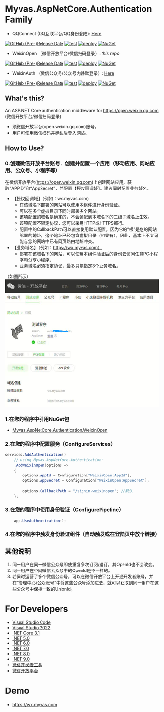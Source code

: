 # Myvas.AspNetCore.Authentication Family 

* QQConnect (QQ互联平台/QQ身份登陆): [Here](https://github.com/myvas/AspNetCore.Authentication.QQConnect)

[![GitHub (Pre-)Release Date](https://img.shields.io/github/release-date-pre/myvas/AspNetCore.Authentication.QQConnect?label=github)](https://github.com/myvas/AspNetCore.Authentication.QQConnect)
[![test](https://github.com/myvas/AspNetCore.Authentication.QQConnect/actions/workflows/test.yml/badge.svg)](https://github.com/myvas/AspNetCore.Authentication.QQConnect/actions/workflows/test.yml)
[![deploy](https://github.com/myvas/AspNetCore.Authentication.QQConnect/actions/workflows/publish.yml/badge.svg)](https://github.com/myvas/AspNetCore.Authentication.QQConnect/actions/workflows/publish.yml)
[![NuGet](https://img.shields.io/nuget/v/Myvas.AspNetCore.Authentication.QQConnect.svg)](https://www.nuget.org/packages/Myvas.AspNetCore.Authentication.QQConnect)

* WeixinOpen （微信开放平台/微信扫码登录）: _this repo_

[![GitHub (Pre-)Release Date](https://img.shields.io/github/release-date-pre/myvas/AspNetCore.Authentication.WeixinOpen?label=github)](https://github.com/myvas/AspNetCore.Authentication.WeixinOpen)
[![test](https://github.com/myvas/AspNetCore.Authentication.WeixinOpen/actions/workflows/test.yml/badge.svg)](https://github.com/myvas/AspNetCore.Authentication.WeixinOpen/actions/workflows/test.yml)
[![deploy](https://github.com/myvas/AspNetCore.Authentication.WeixinOpen/actions/workflows/publish.yml/badge.svg)](https://github.com/myvas/AspNetCore.Authentication.WeixinOpen/actions/workflows/publish.yml)
[![NuGet](https://img.shields.io/nuget/v/Myvas.AspNetCore.Authentication.WeixinOpen.svg)](https://www.nuget.org/packages/Myvas.AspNetCore.Authentication.WeixinOpen)

* WeixinAuth （微信公众号/公众号内静默登录）: [Here](https://github.com/myvas/AspNetCore.Authentication.WeixinAuth)

[![GitHub (Pre-)Release Date](https://img.shields.io/github/release-date-pre/myvas/AspNetCore.Authentication.WeixinAuth?label=github)](https://github.com/myvas/AspNetCore.Authentication.WeixinAuth)
[![test](https://github.com/myvas/AspNetCore.Authentication.WeixinAuth/actions/workflows/test.yml/badge.svg)](https://github.com/myvas/AspNetCore.Authentication.WeixinAuth/actions/workflows/test.yml)
[![deploy](https://github.com/myvas/AspNetCore.Authentication.WeixinAuth/actions/workflows/publish.yml/badge.svg)](https://github.com/myvas/AspNetCore.Authentication.WeixinAuth/actions/workflows/publish.yml)
[![NuGet](https://img.shields.io/nuget/v/Myvas.AspNetCore.Authentication.WeixinAuth.svg)](https://www.nuget.org/packages/Myvas.AspNetCore.Authentication.WeixinAuth)

## What's this?
An ASP.NET Core authentication middleware for https://open.weixin.qq.com (微信开放平台/微信扫码登录)
* 须微信开放平台(open.weixin.qq.com)账号。
* 用户可使用微信扫码并确认后登入网站。

## How to Use?
### 0.创建微信开放平台账号，创建并配置一个应用（移动应用、网站应用、公众号、小程序等）
在微信开放平台(https://open.weixin.qq.com)上创建网站应用，获取“APPID”和“AppSecret”，并配置【授权回调域】。建议同时配置业务域名。
- 【授权回调域】（例如：wx.myvas.com)
  - 在该域名下部署的网站可以使用本组件进行身份验证。
  - 可以在多个虚拟目录下同时部署多个网站。
  - 该项配置的域名是确定的，不会通配到本域名下的二级子域名上生效。
  - 该项配置不限定协议，您可以采用HTTP或HTTPS都行。
  - 配置中的CallbackPath可以直接使用默认配置。因为它的“根”是您的网站部署的地址，这个地址已经包含虚拟目录（如果有），因此，基本上不太可能与您的网站中已有网页路由地址冲突。
- 【业务域名】（例如：https://wx.myvas.com）
  - 部署在该域名下的网站，可以使用本组件验证后的身份去访问任意PC小程序和分享小程序。
  - 业务域名必须指定协议，最多只能指定3个业务域名。

（如图所示）
<img alt="微信开放平台-配置-网站应用-开发配置" src="./docs/img/weixinopen-options.png" />

### 1.在您的程序中引用NuGet包
* [Myvas.AspNetCore.Authentication.WeixinOpen](https://www.nuget.org/packages/Myvas.AspNetCore.Authentication.WeixinOpen)

### 2.在您的程序中配置服务（ConfigureServices）
```csharp
services.AddAuthentication()
    // using Myvas.AspNetCore.Authentication;
    .AddWeixinOpen(options => 
    {
        options.AppId = Configuration["WeixinOpen:AppId"];
        options.AppSecret = Configuration["WeixinOpen:AppSecret"];

        options.CallbackPath = "/signin-weixinopen"; //默认
    };
```

### 3.在您的程序中使用身份验证（ConfigurePipeline）

```csharp
    app.UseAuthentication();
```

### 4.在您的程序中触发身份验证组件（自动触发或在登陆页中放个链接）

## 其他说明

1. 同一用户在同一微信公众号即使重复多次订阅/退订，其OpenId也不会改变。
2. 同一用户在不同微信公众号中的OpenId是不一样的。
3. 若同时运营了多个微信公众号，可以在微信开放平台上开通开发者账号，并在“管理中心/公众账号”中将这些公众号添加进去，就可以获取到同一用户在这些公众号中保持一致的UnionId。

# For Developers
* [Visual Studio Code](https://code.visualstudio.com)
* [Visual Studio 2022](https://visualstudio.microsoft.com)
* [.NET Core 3.1](https://dotnet.microsoft.com/download/dotnet-core/3.1)
* [.NET 5.0](https://dotnet.microsoft.com/download/dotnet-core/5.0)
* [.NET 6.0](https://dotnet.microsoft.com/download/dotnet-core/6.0)
* [.NET 7.0](https://dotnet.microsoft.com/download/dotnet-core/7.0)
* [.NET 8.0](https://dotnet.microsoft.com/download/dotnet-core/8.0)
* [.NET 9.0](https://dotnet.microsoft.com/download/dotnet-core/9.0)
* [微信开发者工具](https://mp.weixin.qq.com/debug/wxadoc/dev/devtools/download.html)
* [微信开放平台](https://open.weixin.qq.com)

# Demo
* https://wx.myvas.com
